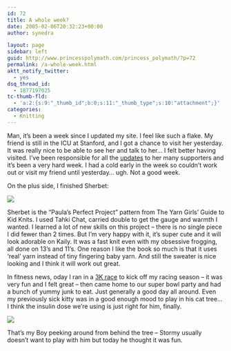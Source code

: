 ```yaml
---
id: 72
title: A whole week?
date: 2005-02-06T20:32:23+00:00
author: synedra

layout: page
sidebar: left
guid: http://www.princesspolymath.com/princess_polymath/?p=72
permalink: /a-whole-week.html
aktt_notify_twitter:
  - yes
dsq_thread_id:
  - 1877197025
tc-thumb-fld:
  - 'a:2:{s:9:"_thumb_id";b:0;s:11:"_thumb_type";s:10:"attachment";}'
categories:
  - Knitting
---
```

Man, it&#8217;s been a week since I updated my site. I feel like such a flake. My friend is still in the ICU at Stanford, and I got a chance to visit her yesterday. It was really nice to be able to see her and talk to her&#8230; I felt better having visited. I&#8217;ve been responsible for all the [updates](http://susanupdates.domestigirl.com) to her many supporters and it&#8217;s been a very hard week. I had a cold early in the week so couldn&#8217;t work out or visit my friend until yesterday&#8230; ugh. Not a good week.
  
On the plus side, I finished Sherbet:
  
![](http://www.perlgoddess.com/blog/images/sherbet.jpg)
  
Sherbet is the &#8220;Paula&#8217;s Perfect Project&#8221; pattern from The Yarn Girls&#8217; Guide to Kid Knits. I used Tahki Chat, carried double to get the gauge and warmth I wanted. I learned a lot of new skills on this project &#8211; there is no single piece I did fewer than 2 times. But I&#8217;m very happy with it, it&#8217;s super cute and it will look adorable on Kaily. It was a fast knit even with my obsessive frogging, all done on 13&#8217;s and 11&#8217;s. One reason I like the book so much is that it uses &#8216;real&#8217; yarn instead of tiny fingering baby yarn. And still the sweater is nice looking and I think it will work out great.
  
In fitness news, oday I ran in a [3K race](http://fitness.domestigirl.com/) to kick off my racing season &#8211; it was very fun and I felt great &#8211; then came home to our super bowl party and had a bunch of yummy junk to eat. Just generally a good day all around. Even my previously sick kitty was in a good enough mood to play in his cat tree&#8230; I think the insulin dose we&#8217;re using is just right for him, finally.
  
![](http://www.perlgoddess.com/blog/images/storm2.jpg)
  
That&#8217;s my Boy peeking around from behind the tree &#8211; Stormy usually doesn&#8217;t want to play with him but today he thought it was fun.